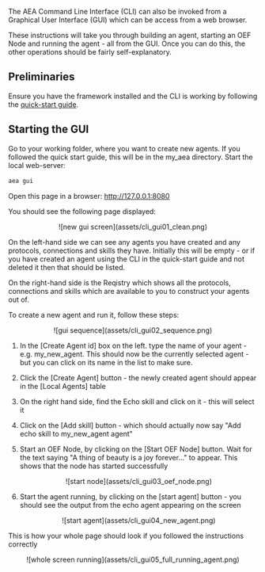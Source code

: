 The AEA Command Line Interface (CLI) can also be invoked from a Graphical User Interface (GUI) which can be access from a web browser. 

These instructions will take you through building an agent, starting an OEF Node and running the agent - all from the GUI. Once you can do this, the other operations should be fairly self-explanatory.

## Preliminaries

Ensure you have the framework installed and the CLI is working by following the [quick-start guide](quickstart.md). 

## Starting the GUI
Go to your working folder, where you want to create new agents. If you followed the quick start guide, this will be in the my_aea directory. Start the local web-server:
``` bash
aea gui
```

Open this page in a browser: http://127.0.0.1:8080

You should see the following page displayed:

<center>![new gui screen](assets/cli_gui01_clean.png)</center>

On the left-hand side we can see any agents you have created and any protocols, connections and skills they have. Initially this will be empty - or if you have created an agent using the CLI in the quick-start guide and not deleted it then that should be listed.

On the right-hand side is the Reqistry which shows all the protocols, connections and skills which are available to you to construct your agents out of.

To create a new agent and run it, follow these steps:
<center>![gui sequence](assets/cli_gui02_sequence.png)</center>

1. In the [Create Agent id] box on the left. type the name of your agent - e.g. my_new_agent. This should now be the currently selected agent - but you can click on its name in the list to make sure. 
2. Click the [Create Agent] button - the newly created agent should appear in the [Local Agents] table
3. On the right hand side, find the Echo skill and click on it - this will select it
4. Click on the [Add skill] button - which should actually now say "Add echo skill to my_new_agent agent"
5. Start an OEF Node, by clicking on the [Start OEF Node] button. Wait for the text saying "A thing of beauty is a joy forever..." to appear. This shows that the node has started successfully

    <center>![start node](assets/cli_gui03_oef_node.png)</center>

6. Start the agent running, by clicking on the [start agent] button - you should see the output from the echo agent appearing on the screen

    <center>![start agent](assets/cli_gui04_new_agent.png)</center>

This is how your whole page should look if you followed the instructions correctly
<center>![whole screen running](assets/cli_gui05_full_running_agent.png)</center>
 

